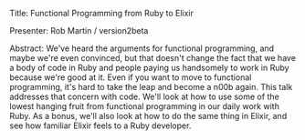 Title: Functional Programming from Ruby to Elixir

Presenter: Rob Martin / version2beta

Abstract: We've heard the arguments for functional programming, and maybe we're even convinced, but that doesn't change the fact that we have a body of code in Ruby and people paying us handsomely to work in Ruby because we're good at it. Even if you want to move to functional programming, it's hard to take the leap and become a n00b again. This talk addresses that concern with code. We'll look at how to use some of the lowest hanging fruit from functional programming in our daily work with Ruby. As a bonus, we'll also look at how to do the same thing in Elixir, and see how familiar Elixir feels to a Ruby developer.
